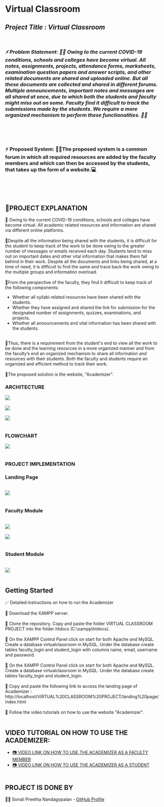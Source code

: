 # Virtual Classroom
<i>
<h2> Project Title : Virtual Classroom </h2><br>


### ⚡ Problem Statement: 👩‍🏫 Owing to the current COVID-19 conditions, schools and colleges have become virtual. All notes, assignments, projects, attendance forms, marksheets, examination question papers and answer scripts, and other related documents are shared and uploaded online. But all these documents are collected and shared in different forums. Multiple announcements, important notes and messages are all shared at once, due to which both the students and faculty might miss out on some. Faculty find it difficult to track the submissions made by the students. We require a more organized mechanism to perform these functionalities. 👨‍🏫 </i>
<br>
<br>
<br>

### ⚡ Proposed System: 🐱‍💻The proposed system is a common forum in which all required resources are added by the faculty members and which can then be accessed by the students, that takes up the form of a website.💻
</i>
<br>
<br>
<br>


## 🧾PROJECT EXPLANATION
📝 Owing to the current COVID-19 conditions, schools and colleges have become virtual. All academic related resources and information are shared via different online platforms. <br><br>
📝Despite all the information being shared with the students, it is difficult for the student to keep track of the work to be done owing to the greater number of messages or emails received each day. Students tend to miss out on important dates and other vital information that makes them fall behind in their work. Despite all the documents and links being shared, at a time of need, it is difficult to find the same and trace back the work owing to the multiple groups and information overload. <br><br>
📝From the perspective of the faculty, they find it difficult to keep track of the following components:
* Whether all syllabi related resources have been shared with the students.
* Whether they have assigned and shared the link for submission for the designated number of assignments, quizzes, examinations, and projects.
* Whether all announcements and vital information has been shared with the students.
<br><br>

📝Thus, there is a requirement from the student's end to view all the work to be done and the learning resources in a more organized manner and from the faculty’s end an organized mechanism to share all information and resources with their students. Both the faculty and students require an organized and efficient method to track their work.<br><br>
📝The proposed solution is the website, "Academizer".
<br>


### ARCHITECTURE 
<img src="https://github.com/Sonali2824/MINI-PROJECTS/blob/master/VIRTUAL%20CLASSROOM%20PROJECT/ARCHITECTURE1.png">
<br></br>
<img src="https://github.com/Sonali2824/MINI-PROJECTS/blob/master/VIRTUAL%20CLASSROOM%20PROJECT/ARCHITECTURE2.png">
<br></br>
<img src="https://github.com/Sonali2824/MINI-PROJECTS/blob/master/VIRTUAL%20CLASSROOM%20PROJECT/ARCHITECTURE3.png">
<br></br>

### FLOWCHART 
<img src="https://github.com/Sonali2824/MINI-PROJECTS/blob/master/VIRTUAL%20CLASSROOM%20PROJECT/FLOWCHART.png">
<br></br>

### PROJECT IMPLEMENTATION 

<h3> Landing Page </h3><br>
<img src="https://github.com/Sonali2824/MINI-PROJECTS/blob/master/VIRTUAL%20CLASSROOM%20PROJECT/LANDING%20PAGE%20IMAGE.png">
<br></br>
<h3> Faculty Module </h3><br>
<img src="https://github.com/Sonali2824/MINI-PROJECTS/blob/master/VIRTUAL%20CLASSROOM%20PROJECT/FACULTY%20MODULE.png">
<br></br>
<img src="https://github.com/Sonali2824/MINI-PROJECTS/blob/master/VIRTUAL%20CLASSROOM%20PROJECT/FACULTY%20MODULE1.png">
<br></br>
<h3> Student Module </h3><br>
<img src="https://github.com/Sonali2824/MINI-PROJECTS/blob/master/VIRTUAL%20CLASSROOM%20PROJECT/STUDENT%20MODULE.png">
<br></br>


## Getting Started

✅ Detailed instructions on how to run the Academizer
<br></br>
📌 Download the XAMPP server.<br><br>
📌 Clone the repository. Copy and paste the folder VIRTUAL CLASSROOM PROJECT into the folder htdocs (C:\xampp\htdocs). <br><br>
📌  On the XAMPP Control Panel click on start for both Apache and MySQL. Create a database virtualclassroom in MySQL. Under the database create tables faculty_login and student_login with columns name, email, username and password. <br><br>
📌  On the XAMPP Control Panel click on start for both Apache and MySQL. Create a database virtualclassroom in MySQL. Under the database create tables faculty_login and student_login. <br><br>
📌  Copy and paste the following link to access the landing page of Academizer : http://localhost/VIRTUAL%20CLASSROOM%20PROJECT/landing%20page/index.html <br><br>
📌  Follow the video tutorials on how to use the website "Academizer". <br><br>




## VIDEO TUTORIAL ON HOW TO USE THE ACADEMIZER:
* <a href="https://drive.google.com/file/d/1ZKPugw7Lil8uvq8Q-tq--TyZ206QMx9n/view?usp=sharing"> 📷 VIDEO LINK ON HOW TO USE THE ACADEMIZER AS A FACULTY MEMBER </a>
* <a href="https://drive.google.com/file/d/12WpMoDDin7g2-tg4i3Y7Cd7A6lLPsWYE/view?usp=sharing"> 📷 VIDEO LINK ON HOW TO USE THE ACADEMIZER AS A STUDENT </a>
<br></br>



## PROJECT IS DONE BY

👩‍💻 Sonali Preetha Nandagopalan - [GitHub Profile](https://github.com/Sonali2824)

